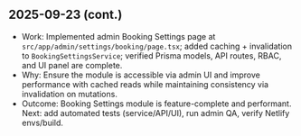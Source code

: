 ## 2025-09-23 (cont.)
- Work: Implemented admin Booking Settings page at `src/app/admin/settings/booking/page.tsx`; added caching + invalidation to `BookingSettingsService`; verified Prisma models, API routes, RBAC, and UI panel are complete.
- Why: Ensure the module is accessible via admin UI and improve performance with cached reads while maintaining consistency via invalidation on mutations.
- Outcome: Booking Settings module is feature-complete and performant. Next: add automated tests (service/API/UI), run admin QA, verify Netlify envs/build.
